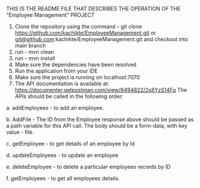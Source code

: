 THIS IS THE README FILE THAT DESCRIBES THE OPERATION OF THE "Employee Management" PROJECT

1. Clone the repository using the command - git clone https://github.com/kachikte/EmployeeManagement.git or git@github.com:kachikte/EmployeeManagement.git and checkout into main branch
2. run - mvn clean
3. run - mvn install
4. Make sure the dependencies have been resolved
5. Run the application from your IDE
6. Make sure the project is running on localhost:7070
7. The API documentation is available at: https://documenter.getpostman.com/view/8494822/2s8YzS14Fq
The APIs should be called in the following order:

a. addEmployees - to add an employee.

b. AddFile - The ID from the Employee response above should be passed as a path variable for this API call. The body should be a form-data, with key value - file.

c. getEmployee - to get details of an employee by Id

d. updateEmployees - to update an employee

e. deleteEmployee - to delete a particular employees records by ID

f. getEmployees - to get all employees details.


